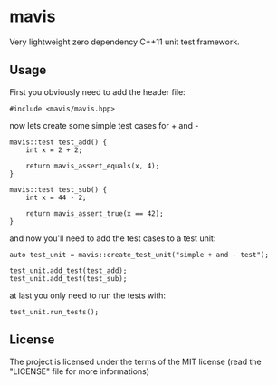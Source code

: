# mavis

Very lightweight zero dependency C++11 unit test framework.

## Usage

First you obviously need to add the header file:

    #include <mavis/mavis.hpp>

now lets create some simple test cases for + and -

    mavis::test test_add() {
        int x = 2 + 2;

        return mavis_assert_equals(x, 4);
    }

    mavis::test test_sub() {
        int x = 44 - 2;

        return mavis_assert_true(x == 42);
    }

and now you'll need to add the test cases to a test unit:

    auto test_unit = mavis::create_test_unit("simple + and - test");

    test_unit.add_test(test_add);
    test_unit.add_test(test_sub);

at last you only need to run the tests with:

    test_unit.run_tests();

## License

The project is licensed under the terms of the MIT license (read the "LICENSE" file for more informations)

